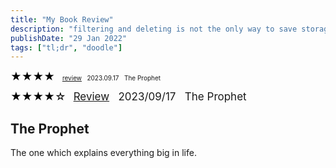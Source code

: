 ```yaml
---
title: "My Book Review"
description: "filtering and deleting is not the only way to save storage."
publishDate: "29 Jan 2022"
tags: ["tl;dr", "doodle"]
---
```






<span style="color: black; font-size: 17px;">★★★★</span> &nbsp; <span style="font-size: 10px;">
  <a href="#1">review</a> &nbsp; 2023.09.17 &nbsp; The Prophet </span>





<span style="color: black; font-size: 17px; line-height: 1;">★★★★☆</span> &nbsp; 
<span style="font-size: 17px; line-height: 1;">
  <a href="#1">Review</a> &nbsp; 2023/09/17 &nbsp; The Prophet
</span>




























<a id="1"></a>
<h2>The Prophet</h2>
<p>The one which explains everything big in life.</p>



